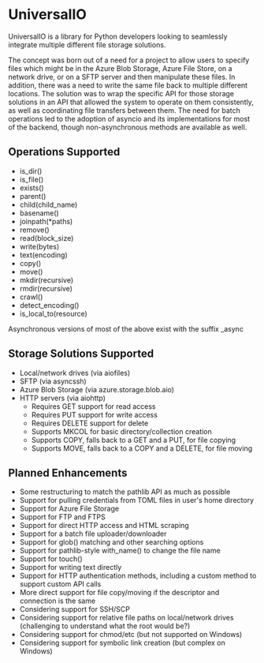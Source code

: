 # UniversalIO

UniversalIO is a library for Python developers looking to seamlessly integrate multiple different
file storage solutions. 

The concept was born out of a need for a project to allow users to specify files which might be in the
Azure Blob Storage, Azure File Store, on a network drive, or on a SFTP server and then manipulate these
files. In addition, there was a need to write the same file back to multiple different locations. The
solution was to wrap the specific API for those storage solutions in an API that allowed the system to
operate on them consistently, as well as coordinating file transfers between them. The need for batch
operations led to the adoption of asyncio and its implementations for most of the backend, though 
non-asynchronous methods are available as well. 


## Operations Supported

- is_dir()
- is_file()
- exists()
- parent()
- child(child_name)
- basename()
- joinpath(*paths)
- remove()
- read(block_size)
- write(bytes)
- text(encoding)
- copy()
- move()
- mkdir(recursive)
- rmdir(recursive)
- crawl()
- detect_encoding()
- is_local_to(resource)

Asynchronous versions of most of the above exist with the suffix _async


## Storage Solutions Supported

- Local/network drives (via aiofiles)
- SFTP (via asyncssh)
- Azure Blob Storage (via azure.storage.blob.aio)
- HTTP servers (via aiohttp)
  - Requires GET support for read access
  - Requires PUT support for write access
  - Requires DELETE support for delete
  - Supports MKCOL for basic directory/collection creation
  - Supports COPY, falls back to a GET and a PUT, for file copying
  - Supports MOVE, falls back to a COPY and a DELETE, for file moving


## Planned Enhancements

- Some restructuring to match the pathlib API as much as possible
- Support for pulling credentials from TOML files in user's home directory
- Support for Azure File Storage
- Support for FTP and FTPS
- Support for direct HTTP access and HTML scraping
- Support for a batch file uploader/downloader
- Support for glob() matching and other searching options
- Support for pathlib-style with_name() to change the file name
- Support for touch()
- Support for writing text directly
- Support for HTTP authentication methods, including a custom method to support custom API calls
- More direct support for file copy/moving if the descriptor and connection is the same
- Considering support for SSH/SCP
- Considering support for relative file paths on local/network drives (challenging to understand what the root would be?)
- Considering support for chmod/etc (but not supported on Windows)
- Considering support for symbolic link creation (but complex on Windows)
